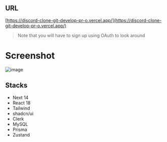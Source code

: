 
## URL
[https://discord-clone-git-develop-pr-o.vercel.app/](https://discord-clone-git-develop-pr-o.vercel.app/)
> Note that you will have to sign up using OAuth to look around

# Screenshot
![image](https://github.com/pr-o/discord-clone/assets/83917784/c86d015f-c5a0-4069-9fe3-1c36e445ed1f)

## Stacks

- Next 14
- React 18
- Tailwind
- shadcn/ui
- Clerk
- MySQL
- Prisma
- Zustand


